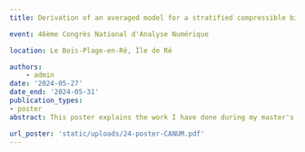 ```yaml
---
title: Derivation of an averaged model for a stratified compressible biphase flow

event: 46ème Congrès National d'Analyse Numérique

location: Le Bois-Plage-en-Ré, Île de Ré

authors:
    - admin
date: '2024-05-27'
date_end: '2024-05-31'
publication_types:
- poster
abstract: This poster explains the work I have done during my master's internship and the first months of my PhD. It presents a formal derivation of an averaged model from the compressible barotropic Navier-Stokes equations for a stratified bifluid flow. I also present a glimpse of the analysis of the convergence of the solutions to the Navier-Stokes equations to the solutions of the model I've derived.

url_poster: 'static/uploads/24-poster-CANUM.pdf'
---
```

